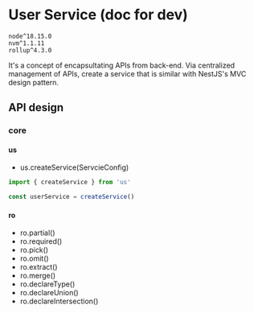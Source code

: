 # User Service (doc for dev)

```cli
node^18.15.0
nvm^1.1.11
rollup^4.3.0
```

It's a concept of encapsultating APIs from back-end. Via centralized management of APIs, create a service that is similar with NestJS's MVC design pattern.

## API design

### core

#### us

- us.createService(ServcieConfig)

```ts
import { createService } from 'us'

const userService = createService()
```

#### ro

- ro.partial()
- ro.required()
- ro.pick()
- ro.omit()
- ro.extract()
- ro.merge()
- ro.declareType()
- ro.declareUnion()
- ro.declareIntersection()
